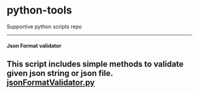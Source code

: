 # python-tools
Supportive python scripts repo

---
#### Json Format validator
This script includes simple methods to validate given json string or json file.
[jsonFormatValidator.py](https://github.com/dilshan89/python-tools/blob/main/jsonFormatValidator.py)   
---